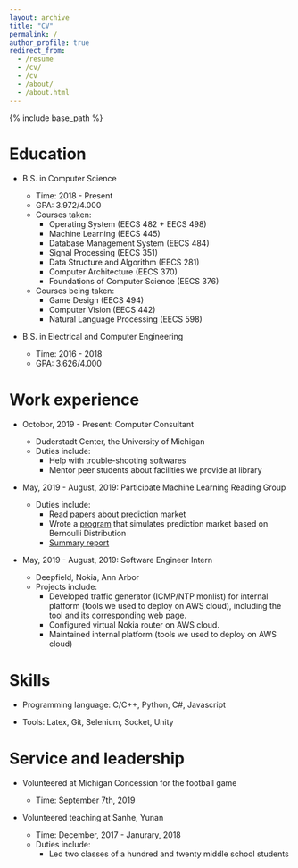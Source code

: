 ```yaml
---
layout: archive
title: "CV"
permalink: /
author_profile: true
redirect_from:
  - /resume
  - /cv/
  - /cv
  - /about/
  - /about.html
---
```


{% include base_path %}

Education
======
* B.S. in Computer Science 
  * Time: 2018 - Present 
  * GPA: 3.972/4.000
  * Courses taken: 
    * Operating System (EECS 482 + EECS 498)
    * Machine Learning (EECS 445)
    * Database Management System (EECS 484)
    * Signal Processing (EECS 351)
    * Data Structure and Algorithm (EECS 281)
    * Computer Architecture (EECS 370)
    * Foundations of Computer Science (EECS 376)  
  * Courses being taken: 
    * Game Design (EECS 494)
    * Computer Vision (EECS 442)
    * Natural Language Processing (EECS 598)
  
* B.S. in Electrical and Computer Engineering
  * Time: 2016 - 2018
  * GPA: 3.626/4.000


Work experience
======
  
* Octobor, 2019 - Present: Computer Consultant
  * Duderstadt Center, the University of Michigan
  * Duties include:
    * Help with trouble-shooting softwares
    * Mentor peer students about facilities we provide at library
  
* May, 2019 - August, 2019: Participate Machine Learning Reading Group
  * Duties include:
    * Read papers about prediction market
    * Wrote a [program](https://github.com/dnaihao/Simulation-Prediction-Market) that simulates prediction market based on Bernoulli Distribution
    * [Summary report](https://github.com/shineyruan/Reading-Group-Kutty-Meetings/blob/master/summary-paper.pdf)

* May, 2019 - August, 2019: Software Engineer Intern
  * Deepfield, Nokia, Ann Arbor
  * Projects include:
    * Developed traffic generator (ICMP/NTP monlist) for internal platform (tools we used to deploy on AWS cloud), including the tool and its corresponding web page.
    * Configured virtual Nokia router on AWS cloud.
    * Maintained internal platform (tools we used to deploy on AWS cloud)
  
Skills
======
* Programming language: C/C++, Python, C#, Javascript
  
* Tools: Latex, Git, Selenium, Socket, Unity
  
Service and leadership
======
* Volunteered at Michigan Concession for the football game
  * Time: September 7th, 2019

* Volunteered teaching at Sanhe, Yunan
  * Time: December, 2017 - Janurary, 2018
  * Duties include:
    * Led two classes of a hundred and twenty middle school students
